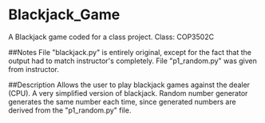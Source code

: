 # Blackjack_Game
A Blackjack game coded for a class project. Class: COP3502C

##Notes
File "blackjack.py" is entirely original, except for the fact that the output had to match instructor's completely.
File "p1_random.py" was given from instructor.

##Description
Allows the user to play blackjack games against the dealer (CPU). A very simplified version of blackjack. Random number generator generates the same number each time, since generated numbers are derived from the "p1_random.py" file.
